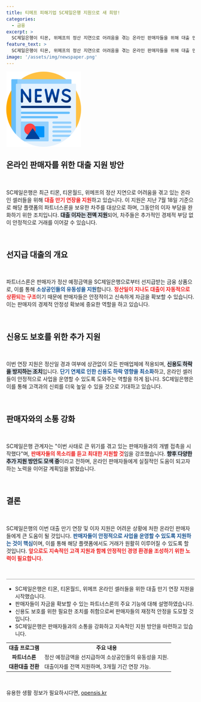 ```yaml
---
title: 티메프 피해기업 SC제일은행 지원으로 새 희망!
categories:
  - 금융
excerpt: >
  SC제일은행이 티몬, 위메프의 정산 지연으로 어려움을 겪는 온라인 판매자들을 위해 대출 만기를 연장하고 이자를 전액 지원합니다. 판매자들은 3개월 동안 대환대출로 전환이 가능해 더 큰 재정적 부담에서 벗어날 수 있는 기회를 가지게 됩니다.
feature_text: >
  SC제일은행이 티몬, 위메프의 정산 지연으로 어려움을 겪는 온라인 판매자들을 위해 대출 만기를 연장하고 이자를 전액 지원합니다. 판매자들은 3개월 동안 대환대출로 전환이 가능해 더 큰 재정적 부담에서 벗어날 수 있는 기회를 가지게 됩니다.
image: '/assets/img/newspaper.png'
---
```


<p><img src="/assets/img/newspaper.png" alt="kimp 속보" /></p>

<h2 data-ke-size="size26">온라인 판매자를 위한 대출 지원 방안</h2>

<p data-ke-size="size16">&nbsp;</p>

<p>SC제일은행은 최근 티몬, 티몬월드, 위메프의 정산 지연으로 어려움을 겪고 있는 온라인 셀러들을 위해 <b><span style="color: #ee2323;">대출 만기 연장을 지원</span></b>하고 있습니다. 이 지원은 지난 7월 18일 기준으로 해당 플랫폼의 파트너스론을 보유한 차주를 대상으로 하며, 그동안의 이자 부담을 완화하기 위한 조치입니다. <b><span style="background-color: #21538527;">대출 이자는 전액 지원</span></b>되어, 차주들은 추가적인 경제적 부담 없이 안정적으로 거래를 이어갈 수 있습니다.</p>

<p data-ke-size="size16">&nbsp;</p>

<h2 data-ke-size="size26">선지급 대출의 개요</h2>

<p data-ke-size="size16">&nbsp;</p>

<p>파트너스론은 판매자가 정산 예정금액을 SC제일은행으로부터 선지급받는 금융 상품으로, 이를 통해 <b><span style="color: #1a5490;">소상공인들의 유동성을 지원</span></b>합니다. <b><span style="color: #ee2323;">정산일이 지나도 대출이 자동적으로 상환되는 구조</span></b>이기 때문에 판매자들은 안정적이고 신속하게 자금을 확보할 수 있습니다. 이는 판매자의 경제적 안정성 확보에 중요한 역할을 하고 있습니다.</p>

<p data-ke-size="size16">&nbsp;</p>

<h2 data-ke-size="size26">신용도 보호를 위한 추가 지원</h2>

<p data-ke-size="size16">&nbsp;</p>

<p>이번 연장 지원은 정산일 경과 여부에 상관없이 모든 판매업체에 적용되며, <b><span style="background-color: #21538527;">신용도 하락을 방지하는 조치</span></b>입니다. <b><span style="color: #1a5490;">단기 연체로 인한 신용도 하락 영향을 최소화</span></b>하고, 온라인 셀러들이 안정적으로 사업을 운영할 수 있도록 도와주는 역할을 하게 됩니다. SC제일은행은 이를 통해 고객과의 신뢰를 더욱 높일 수 있을 것으로 기대하고 있습니다.</p>

<p data-ke-size="size16">&nbsp;</p>

<h2 data-ke-size="size26">판매자와의 소통 강화</h2>

<p data-ke-size="size16">&nbsp;</p>

<p>SC제일은행 관계자는 "이번 사태로 큰 위기를 겪고 있는 판매자들과의 개별 접촉을 시작했다"며, <b><span style="color: #ee2323;">판매자들의 목소리를 듣고 최대한 지원할 것</span></b>임을 강조했습니다. <b><span style="background-color: #21538527;">향후 다양한 추가 지원 방안도 모색 중</span></b>이라고 전하며, 온라인 판매자들에게 실질적인 도움이 되고자 하는 노력을 이어갈 계획임을 밝혔습니다.</p>

<p data-ke-size="size16">&nbsp;</p>

<h2 data-ke-size="size26">결론</h2>

<p data-ke-size="size16">&nbsp;</p>

<p>SC제일은행의 이번 대출 만기 연장 및 이자 지원은 어려운 상황에 처한 온라인 판매자들에게 큰 도움이 될 것입니다. <b><span style="color: #1a5490;">판매자들이 안정적으로 사업을 운영할 수 있도록 지원하는 것이 핵심</span></b>이며, 이를 통해 해당 플랫폼에서도 거래가 원활히 이루어질 수 있도록 할 것입니다. <b><span style="color: #ee2323;">앞으로도 지속적인 고객 지원과 함께 안정적인 경영 환경을 조성하기 위한 노력이 필요합니다.</span></b></p>

<p data-ke-size="size16">&nbsp;</p>

<hr style="height:2px; border:none; background-color:#ccc;"/>

<ul>
  <li>SC제일은행은 티몬, 티몬월드, 위메프 온라인 셀러들을 위한 대출 만기 연장 지원을 시작했습니다.</li>
  <li>판매자들이 자금을 확보할 수 있는 파트너스론의 주요 기능에 대해 설명하였습니다.</li>
  <li>신용도 보호를 위한 필요한 조치를 취함으로써 판매자들의 재정적 안정을 도모할 것입니다.</li>
  <li>SC제일은행은 판매자들과의 소통을 강화하고 지속적인 지원 방안을 마련하고 있습니다.</li>
</ul>

<table style="width: 100%; border-collapse: collapse;">
  <tr>
    <td style="text-align: center; height: 17px;"><b>대출 프로그램</b></td>
    <td style="text-align: center; height: 17px;"><b>주요 내용</b></td>
  </tr>
  <tr>
    <td style="text-align: center; height: 17px;"><b>파트너스론</b></td>
    <td style="text-align: left; height: 17px;">정산 예정금액을 선지급하여 소상공인들의 유동성을 지원.</td>
  </tr>
  <tr>
    <td style="text-align: center; height: 17px;"><b>대환대출 전환</b></td>
    <td style="text-align: left; height: 17px;">대출이자를 전액 지원하며, 3개월 기간 연장 가능.</td>
  </tr>
</table>

<p data-ke-size="size16">&nbsp;</p>
유용한 생활 정보가 필요하시다면, <a href="https://opensis.kr" rel="dofollow">opensis.kr</a>


